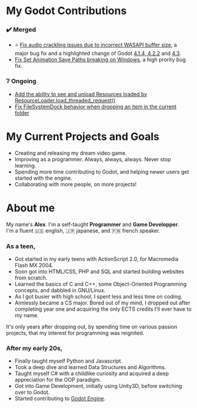 # My Godot Contributions

### :heavy_check_mark: Merged

- :star: [Fix audio crackling issues due to incorrect WASAPI buffer size](https://github.com/godotengine/godot/pull/89283), a major bug fix and a highlighted change of Godot [4.1.4, 4.2.2](https://godotengine.org/article/release-candidate-godot-4-1-4-and-4-2-2-rc-2/) and [4.3](https://godotengine.org/article/dev-snapshot-godot-4-3-dev-5/).
- [Fix Set Animation Save Paths breaking on Windows](https://github.com/godotengine/godot/pull/90003), a high prority bug fix.

### :grey_question: Ongoing

- [Add the ability to see and unload Resources loaded by ResourceLoader.load_threaded_request()](https://github.com/godotengine/godot/pull/86603)
- [Fix FileSystemDock behavior when dropping an item in the current folder](https://github.com/godotengine/godot/pull/90062)

# My Current Projects and Goals

- Creating and releasing my dream video game.
- Improving as a programmer. Always, always, always. Never stop learning.
- Spending more time contributing to Godot, and helping newer users get started with the engine.
- Collaborating with more people, on more projects!

# About me

My name's <strong>Alex</strong>. I'm a self-taught <strong>Programmer</strong> and <strong>Game Developper</strong>.<br>
I'm a fluent :us: english, :jp: japanese, and :fr: french speaker.

### As a teen,
- Got started in my early teens with ActionScript 2.0, for Macromedia Flash MX 2004.
- Soon got into HTML/CSS, PHP and SQL and started building websites from scratch.
- Learned the basics of C and C++, some Object-Oriented Programming concepts, and dabbled in GNU/Linux.
- As I got busier with high school, I spent less and less time on coding.
- Aimlessly became a CS major. Bored out of my mind, I dropped out after completing year one and acquiring the only ECTS credits I'll ever have to my name.

It's only years after dropping out, by spending time on various passion projects, that my interest for programming was reignited.

### After my early 20s,
- Finally taught myself Python and Javascript.
- Took a deep dive and learned Data Structures and Algorithms.
- Taught myself C# with a childlike curiosity and acquired a deep appreciation for the OOP paradigm.
- Got into Game Development, initially using Unity3D, before switching over to Godot.
- Started contributing to [Godot Engine](https://godotengine.org/).

